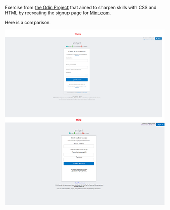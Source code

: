 Exercise from [the Odin Project](https://www.theodinproject.com/courses/html5-and-css3/lessons/html-forms?ref=lnav) that aimed to sharpen skills with CSS and HTML
by recreating the signup page for [Mint.com](https://www.mint.com/).

Here is a comparison.

![Comparison 1](/image/comparison1.png?raw=true)